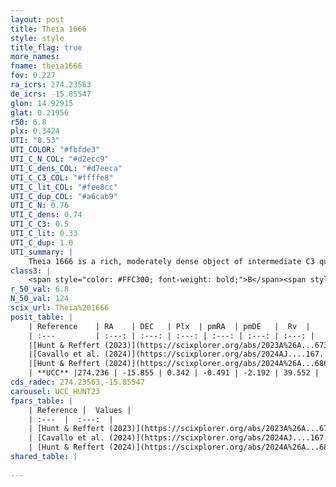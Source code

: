 ```yaml
---
layout: post
title: Theia 1666
style: style
title_flag: true
more_names: 
fname: theia1666
fov: 0.227
ra_icrs: 274.23563
de_icrs: -15.85547
glon: 14.92915
glat: 0.21956
r50: 6.8
plx: 0.3424
UTI: "0.53"
UTI_COLOR: "#fbfde3"
UTI_C_N_COL: "#d2ecc9"
UTI_C_dens_COL: "#d7eeca"
UTI_C_C3_COL: "#ffffe8"
UTI_C_lit_COL: "#fee8cc"
UTI_C_dup_COL: "#a6cab9"
UTI_C_N: 0.76
UTI_C_dens: 0.74
UTI_C_C3: 0.5
UTI_C_lit: 0.33
UTI_C_dup: 1.0
UTI_summary: |
    Theia 1666 is a rich, moderately dense object of intermediate C3 quality. It was recently reported in the literature.
class3: |
    <span style="color: #FFC300; font-weight: bold;">B</span><span style="color: #FFC300; font-weight: bold;">B</span>
r_50_val: 6.8
N_50_val: 124
scix_url: Theia%201666
posit_table: |
    | Reference    | RA    | DEC   | Plx  | pmRA  | pmDE   |  Rv  |
    | :---         | :---: | :---: | :---: | :---: | :---: | :---: |
    |[Hunt & Reffert (2023)](https://scixplorer.org/abs/2023A%26A...673A.114H) | 274.239 | -15.862 | 0.332 | -0.506 | -2.15 | 43.67 |
    |[Cavallo et al. (2024)](https://scixplorer.org/abs/2024AJ....167...12C) | 274.199 | -15.827 | 0.331 | -- | -- | -- |
    |[Hunt & Reffert (2024)](https://scixplorer.org/abs/2024A%26A...686A..42H) | 274.239 | -15.862 | 0.332 | -0.506 | -2.15 | 43.67 |
    | **UCC** |274.236 | -15.855 | 0.342 | -0.491 | -2.192 | 39.552 | 
cds_radec: 274.23563,-15.85547
carousel: UCC_HUNT23
fpars_table: |
    | Reference |  Values |
    | :---  |  :---:  |
    | [Hunt & Reffert (2023)](https://scixplorer.org/abs/2023A%26A...673A.114H) | `AV50=3.464, diffAV50=3.154, MOD50=12.154, logAge50=7.94` |
    | [Cavallo et al. (2024)](https://scixplorer.org/abs/2024AJ....167...12C) | `AV50=4.69, dMod50=12.13, logAge50=7.43, [Fe/H]50=-0.52` |
    | [Hunt & Reffert (2024)](https://scixplorer.org/abs/2024A%26A...686A..42H) | `MassJ=7605.77` |
shared_table: |
    
---
```

